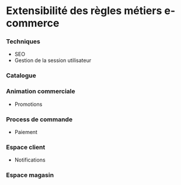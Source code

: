 # Extensibilité des règles métiers e-commerce

### Techniques

- SEO
- Gestion de la session utilisateur

### Catalogue

### Animation commerciale

- Promotions


### Process de commande

- Paiement

### Espace client

- Notifications

### Espace magasin


